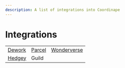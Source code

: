 ```yaml
---
description: A list of integrations into Coordinape
---
```


# Integrations

|                     |                     |                               |
| ------------------- | ------------------- | ----------------------------- |
| [Dework](dework.md) | [Parcel](parcel.md) | [Wonderverse](wonderverse.md) |
| [Hedgey](hedgey.md) | Guild               |                               |
